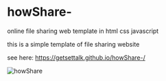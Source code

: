 # howShare-
online file sharing web template in html css javascript

this is a simple template of file sharing website 


see here: https://getsettalk.github.io/howShare-/

![howShare](https://user-images.githubusercontent.com/49394996/175756276-f107e3f9-c117-4c56-b32d-e73a1ff071a3.png)
